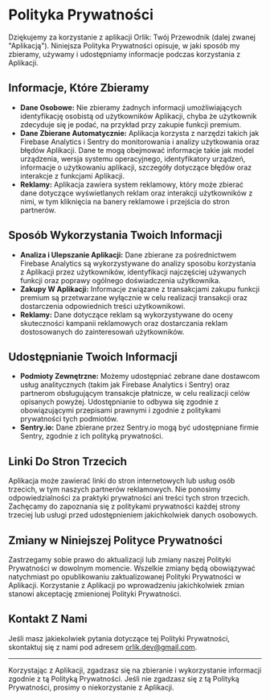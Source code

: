 # Polityka Prywatności

Dziękujemy za korzystanie z aplikacji Orlik: Twój Przewodnik (dalej zwanej "Aplikacją"). Niniejsza Polityka Prywatności opisuje, w jaki sposób my zbieramy, używamy i udostępniamy informacje podczas korzystania z Aplikacji.

## Informacje, Które Zbieramy

* **Dane Osobowe:**
  Nie zbieramy żadnych informacji umożliwiających identyfikację osobistą od użytkowników Aplikacji, chyba że użytkownik zdecyduje się je podać, na przykład przy zakupie funkcji premium.
* **Dane Zbierane Automatycznie:**
  Aplikacja korzysta z narzędzi takich jak Firebase Analytics i Sentry do monitorowania i analizy użytkowania oraz błędów Aplikacji. Dane te mogą obejmować informacje takie jak model urządzenia, wersja systemu operacyjnego, identyfikatory urządzeń, informacje o użytkowaniu aplikacji, szczegóły dotyczące błędów oraz interakcje z funkcjami Aplikacji.
* **Reklamy:**
  Aplikacja zawiera system reklamowy, który może zbierać dane dotyczące wyświetlanych reklam oraz interakcji użytkowników z nimi, w tym kliknięcia na banery reklamowe i przejścia do stron partnerów.

## Sposób Wykorzystania Twoich Informacji

* **Analiza i Ulepszanie Aplikacji:**
  Dane zbierane za pośrednictwem Firebase Analytics są wykorzystywane do analizy sposobu korzystania z Aplikacji przez użytkowników, identyfikacji najczęściej używanych funkcji oraz poprawy ogólnego doświadczenia użytkownika.
* **Zakupy W Aplikacji:**
  Informacje związane z transakcjami zakupu funkcji premium są przetwarzane wyłącznie w celu realizacji transakcji oraz dostarczenia odpowiednich treści użytkownikowi.
* **Reklamy:**
  Dane dotyczące reklam są wykorzystywane do oceny skuteczności kampanii reklamowych oraz dostarczania reklam dostosowanych do zainteresowań użytkowników.

## Udostępnianie Twoich Informacji

* **Podmioty Zewnętrzne:**
  Możemy udostępniać zebrane dane dostawcom usług analitycznych (takim jak Firebase Analytics i Sentry) oraz partnerom obsługującym transakcje płatnicze, w celu realizacji celów opisanych powyżej. Udostępnianie to odbywa się zgodnie z obowiązującymi przepisami prawnymi i zgodnie z politykami prywatności tych podmiotów.
* **Sentry.io:**
  Dane zbierane przez Sentry.io mogą być udostępniane firmie Sentry, zgodnie z ich polityką prywatności.

## Linki Do Stron Trzecich

Aplikacja może zawierać linki do stron internetowych lub usług osób trzecich, w tym naszych partnerów reklamowych. Nie ponosimy odpowiedzialności za praktyki prywatności ani treści tych stron trzecich. Zachęcamy do zapoznania się z politykami prywatności każdej strony trzeciej lub usługi przed udostępnieniem jakichkolwiek danych osobowych.

## Zmiany w Niniejszej Polityce Prywatności

Zastrzegamy sobie prawo do aktualizacji lub zmiany naszej Polityki Prywatności w dowolnym momencie. Wszelkie zmiany będą obowiązywać natychmiast po opublikowaniu zaktualizowanej Polityki Prywatności w Aplikacji. Korzystanie z Aplikacji po wprowadzeniu jakichkolwiek zmian stanowi akceptację zmienionej Polityki Prywatności.

## Kontakt Z Nami

Jeśli masz jakiekolwiek pytania dotyczące tej Polityki Prywatności, skontaktuj się z nami pod adresem [orlik.dev@gmail.com](mailto:orlik.dev@gmail.com).

---

Korzystając z Aplikacji, zgadzasz się na zbieranie i wykorzystanie informacji zgodnie z tą Polityką Prywatności. Jeśli nie zgadzasz się z tą Polityką Prywatności, prosimy o niekorzystanie z Aplikacji.
